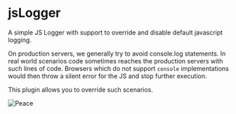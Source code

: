 jsLogger
========

A simple JS Logger with support to override and disable default javascript logging.

On production servers, we generally try to avoid console.log statements. In real world scenarios code sometimes reaches the production servers with such lines of code. Browsers which do not support `console` implementations would then throw a silent error for the JS and stop further execution.

This plugin allows you to override such scenarios.

![Peace](https://media.giphy.com/media/3o6ZtkTgKTiLUTs62s/giphy.gif "Peace yo!")
